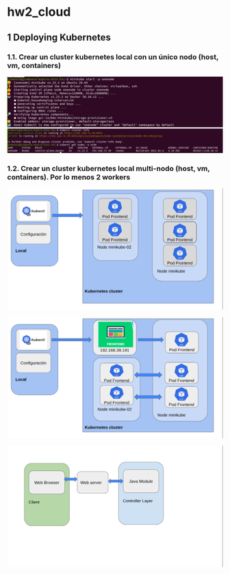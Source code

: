 # hw2_cloud

## 1 **Deploying Kubernetes**
### 1.1. Crear un cluster kubernetes local con un único nodo (host, vm, containers)
![](startonenode.png)
![](kubectlonenode.png)

### 1.2. Crear un cluster kubernetes local multi-nodo (host, vm, containers). Por lo menos 2 workers


![](diagrama1.png)

![](diagrama2.png)

![](diagrama3.png)
